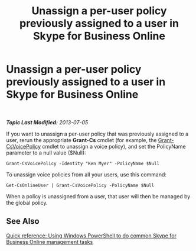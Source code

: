 ﻿---
title: Unassign a per-user policy previously assigned to a user in Skype for Business Online
TOCTitle: Unassign a per-user policy previously assigned to a user
ms:assetid: bdba1d22-28e4-4203-a109-a3fb408783d3
ms:mtpsurl: https://technet.microsoft.com/en-us/library/Dn362840(v=OCS.15)
ms:contentKeyID: 56558857
ms.date: 05/04/2015
mtps_version: v=OCS.15
---

<div data-xmlns="http://www.w3.org/1999/xhtml">

<div class="topic" data-xmlns="http://www.w3.org/1999/xhtml" data-msxsl="urn:schemas-microsoft-com:xslt" data-cs="http://msdn.microsoft.com/en-us/">

<div data-asp="http://msdn2.microsoft.com/asp">

# Unassign a per-user policy previously assigned to a user in Skype for Business Online

</div>

<div id="mainSection">

<div id="mainBody">

<span> </span>

_**Topic Last Modified:** 2013-07-05_

If you want to unassign a per-user policy that was previously assigned to a user, rerun the appropriate **Grant-Cs** cmdlet (for example, the [Grant-CsVoicePolicy](grant-csvoicepolicy.md) cmdlet to unassign a voice policy), and set the PolicyName parameter to a null value ($Null):

    Grant-CsVoicePolicy -Identity "Ken Myer" -PolicyName $Null

To unassign voice policies from all your users, use this command:

    Get-CsOnlineUser | Grant-CsVoicePolicy -PolicyName $Null

When a policy is unassigned from a user, that user will then be managed by the global policy.

<div>

## See Also


[Quick reference: Using Windows PowerShell to do common Skype for Business Online management tasks](quick-reference-using-windows-powershell-to-do-common-skype-for-business-online-management-tasks.md)  
  

</div>

</div>

<span> </span>

</div>

</div>

</div>

